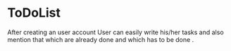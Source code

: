 # ToDoList

After creating an user account User can easily write his/her tasks and also mention that which are already done and which has to be done . 
